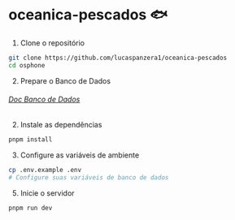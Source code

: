 # oceanica-pescados 🐟

1. Clone o repositório
```bash
git clone https://github.com/lucaspanzera1/oceanica-pescados
cd osphone
```

2. Prepare o Banco de Dados
###### <a href="bd/bd.sql">Doc Banco de Dados</a>

2. Instale as dependências
```bash
pnpm install
```

3. Configure as variáveis de ambiente
```bash
cp .env.example .env
# Configure suas variáveis de banco de dados
```

5. Inicie o servidor
```bash
pnpm run dev
```